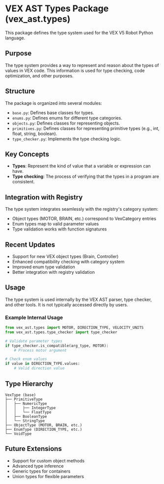 # VEX AST Types Package (vex_ast.types)

This package defines the type system used for the VEX V5 Robot Python language.

## Purpose

The type system provides a way to represent and reason about the types of values in VEX code. This information is used for type checking, code optimization, and other purposes.

## Structure

The package is organized into several modules:

*   `base.py`: Defines base classes for types.
*   `enums.py`: Defines enums for different type categories.
*   `objects.py`: Defines classes for representing objects.
*   `primitives.py`: Defines classes for representing primitive types (e.g., int, float, string, boolean).
*   `type_checker.py`: Implements the type checking logic.

## Key Concepts

*   **Types**: Represent the kind of value that a variable or expression can have.
*   **Type checking**: The process of verifying that the types in a program are consistent.

## Integration with Registry

The type system integrates seamlessly with the registry's category system:

- Object types (MOTOR, BRAIN, etc.) correspond to VexCategory entries
- Enum types map to valid parameter values
- Type validation works with function signatures

## Recent Updates

- Support for new VEX object types (Brain, Controller)
- Enhanced compatibility checking with category system
- Improved enum type validation
- Better integration with registry validation

## Usage

The type system is used internally by the VEX AST parser, type checker, and other tools. It is not typically accessed directly by users.

### Example Internal Usage

```python
from vex_ast.types import MOTOR, DIRECTION_TYPE, VELOCITY_UNITS
from vex_ast.types.type_checker import type_checker

# Validate parameter types
if type_checker.is_compatible(arg_type, MOTOR):
    # Process motor argument

# Check enum values
if value in DIRECTION_TYPE.values:
    # Valid direction value
```

## Type Hierarchy

```
VexType (base)
├── PrimitiveType
│   ├── NumericType
│   │   ├── IntegerType
│   │   └── FloatType
│   ├── BooleanType
│   └── StringType
├── ObjectType (MOTOR, BRAIN, etc.)
├── EnumType (DIRECTION_TYPE, etc.)
└── VoidType
```

## Future Extensions

- Support for custom object methods
- Advanced type inference
- Generic types for containers
- Union types for flexible parameters